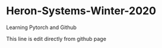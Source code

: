 # Heron-Systems-Winter-2020
Learning Pytorch and Github

This line is edit directly from github page
